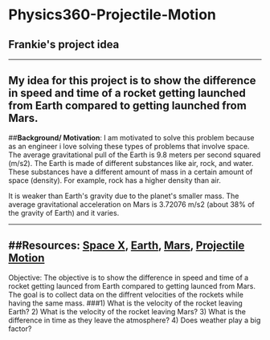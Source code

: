 # Physics360-Projectile-Motion
## Frankie's project idea
--- 
My idea for this project is to show the difference in speed and time of a rocket getting launched from Earth compared to getting launched from Mars. 
---
##**Background/ Motivation**:
I am motivated to solve this problem because as an engineer i love solving these types of problems that involve space.
The average gravitational pull of the Earth is 9.8 meters per second squared (m/s2). The Earth is made of different substances like air, rock, and water. These substances have a different amount of mass in a certain amount of space (density). For example, rock has a higher density than air.

It is weaker than Earth's gravity due to the planet's smaller mass. The average gravitational acceleration on Mars is 3.72076 m/s2 (about 38% of the gravity of Earth) and it varies.

---
##**Resources**: 
[Space X](https://www.spacex.com/), 
[Earth](https://www.nsf.gov/news/classroom/images/Gravity.pdf), 
[Mars](https://en.wikipedia.org/wiki/Gravity_of_Mars#:~:text=It%20is%20weaker%20than%20Earth's,of%20Earth), 
[Projectile Motion](https://phys.libretexts.org/Bookshelves/University_Physics/Physics_(Boundless)/3%3A_Two-Dimensional_Kinematics/3.3%3A_Projectile_Motion#:~:text=The%20maximum%20height%20of%20an,visin%CE%B8g%20.)
---
Objective: The objective is to show the difference in speed and time of a rocket getting launced from Earth compared to getting launced from Mars. The goal is to collect data on the diffrent velocities of the rockets while having the same mass.
###1) What is the velocity of the rocket leaving Earth? 2) What is the velocity of the rocket leaving Mars? 3) What is the difference in time as they leave the atmosphere? 4) Does weather play a big factor? 

